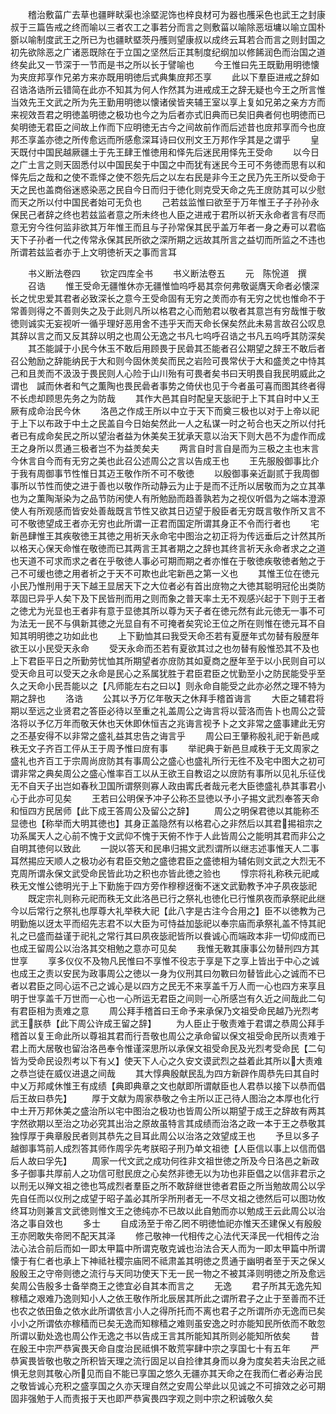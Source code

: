 <!-- { "loadSidebar": true } -->
　　稽治敷菑广去草也疆畔畎渠也涂塈泥饰也梓良材可为器也雘采色也武王之封康叔于三篇告戒之终而喻以三者农工之事若分而言之则敷菑以喻除恶垣墉以喻立国朴斵以喻制度武王之所已为也疆畎塈茨丹雘则望康叔以成终云耳若合而言之则封国之初先欲除恶之广诸恶既除在于立国之坚然后正其制度纪纲加以修餙润色而治国之道终矣此又一节深于一节而是书之所以长于譬喻也
　　今王惟曰先王既勤用明徳懐为夹庻邦享作兄弟方来亦既用明徳后式典集庻邦丕享
　　此以下羣臣进戒之辞如召诰洛诰所云错简在此亦不知其为何人作然其为进戒成王之辞无疑也今王之所言惟当效先王文武之所为先王勤用明徳以懐诸侯皆夹辅王室以享上复如兄弟之亲方方而来视效吾君之明徳盖明徳之极功也今之为后者亦式旧典而已矣旧典者何也明徳而已矣明徳无君臣之间故上作而下应明徳无古今之间故前作而后述昔也庻邦享而今也庻邦丕享盖亦徳之所传愈远而所感愈深耳诗曰仪刑文王万邦作孚其是之谓乎
　　皇天既付中国民越厥疆土于先王肆王惟徳用和怿先后迷民用怿先王受命
　　以今日之广土言之则天固悉付以中国民矣于中国之中而犹有迷民今王可不务徳而思有以和怿先后之哉和之使不乖怿之使不怨先后之以左右民是非今王之民乃先王所以受命于天之民也盖商俗迷惑染恶之民自今日而归于徳化则克受天命之先王庻防其可以少慰而天之所以付中国民者始可无负也
　　己若兹监惟曰欲至于万年惟王子子孙孙永保民己者辞之终也若兹监者意之所未终也人臣之进戒于君所以祈天永命者言有尽而意无穷今徃何监非欲其万年惟王而且与子孙常保其民乎盖万年者一身之寿可以君临天下子孙者一代之传常永保其民所欲之深所期之远故其所言之益切而所监之不违也所谓若兹监者亦于上文明徳祈天之事而言耳

　　书义断法卷四
　　钦定四库全书
　　书义断法卷五
　　元　陈恱道　撰
　　召诰
　　惟王受命无疆惟休亦无疆惟恤呜呼曷其奈何弗敬诞膺天命者必懐深长之忧忠爱其君者必致深长之意今王受命固有无穷之羙而亦有无穷之忧也惟命不于常善则得之不善则失之及于此则凡所以格君之心而勉君以敬者其意岂有穷哉惟于敬徳则诚实无妄视听一循乎理好恶用舍不违乎天而天命长保矣然此未易言故召公叹息其辞以言之而又反其辞以明之也周公无逸之书凡七呜呼召诰之书凡五呜呼其防深矣
　　其丕能諴于小民今休玉不敢后用顾畏于民碞其丕能者召公期望之辞王不敢后者召公勉励之辞能纳民于大和则今固休羙矣而民之岩险可畏常伏于大和盛羙之中恃其己和且羙而不汲汲于畏民则人心险于山川殆有可畏者矣书曰天明畏自我民明威此之谓也　諴而休者和气之薫陶也畏民碞者事势之倚伏也见于今者虽可喜而图其终者得不长虑却顾思先务之为防哉
　　其作大邑其自时配皇天毖祀于上下其自时中乂王厥有成命治民今休
　　洛邑之作成王所以中立于天下而奠三极也以对于上帝以祀于上下以布政于中土之民盖自今日始矣然此一人之私谋一时之茍合也天之所以付托者已有成命矣民之所以望治者益为休美矣王犹承天意以治天下则大邑不为虚作而成王之身所以贯通三极者岂不为益羙矣夫
　　两言自时言自是而为三极之主也末言今休言自今而有无穷之美也此召公述周公之言以告成王也
　　王先服殷御事比介于我有周御事节性惟日其迈王敬作所不可不敬徳
　　以殷御事亲近副贰于我周御事所以节性而使之进于善也以敬作所动静云为止于是而不迁所以居敬而为之立其凖也为之薫陶渐染为之品节防闲使人有所勉励而趋善孰若为之视仪听倡为之端本澄源使人有所观感而皆安处善哉既言节性又欲其日迈望于殷臣者无穷既言敬作所又言不可不敬徳望成王者亦无穷也此所谓一正君而国定所谓其身正不令而行者也
　　宅新邑肆惟王其疾敬徳王其徳之用祈天永命宅中图治之初正将为传远垂后之计然其所以格天心保天命惟在敬徳而已其两言王其者期之之辞也其终言祈天永命者求之之道也天道不可求而求之者在乎敬徳人事必可期而期之者亦惟在于敬徳疾敬徳者勉之于己不可缓也徳之用者祈之于天不可欺也此宅新邑之第一义也
　　其惟王位在徳元小民乃惟刑用于天下越王显居天下之大位者必有首出庻物之大徳其聪明冠伦出类防萃固已异乎人矣下及下民皆刑而用之则而象之普天率土无不观感兴起于下则于王者之徳尤为光显也王者非有意于显徳其所以尊为天子者在徳元然有此元徳无一事不可为法无一民不与俱新其徳之光显自有不可掩者矣究论王位之所在则惟在徳元耳不自知其明明徳之功如此也
　　上下勤恤其曰我受天命丕若有夏歴年式勿替有殷歴年欲王以小民受天永命
　　受天永命而丕若有夏欲其过之也勿替有殷惟恐其不及也上下君臣平日之所勤劳忧恤其所期望者亦庻防其如夏商之歴年至于以小民则自可以受天命且可以受天之永命是民心之系属犹胜于君臣君臣之忧勤至小之防民能受乎至久之天命小民吾能以之【凡师能左右之曰以】则永命自能受之此亦必然之理不特为期之辞也
　　洛诰
　　公其以予万亿年敬天之休拜手稽首诲言
　　大臣之辅君将期以至远之业贤君之答臣必待以至重之礼盖周公之诲言将以营洛而告卜也周公之营洛将以予亿万年而敬天休也天休即休恒吉之兆诲言视予卜之文非常之盛事建此无穷之丕基安得不以非常之盛礼益其忠告之诲言乎
　　周公曰王肇称殷礼祀于新邑咸秩无文子齐百工伻从王于周予惟曰庻有事
　　举祀典于新邑旦咸秩于无文周家之盛礼也齐百工于宗周尚庻防其有事周公之盛心也盛礼所行无徃不及宅中图大之初可谓非常之典矣周公之盛心惟率百工以从王欲王自教诏之以庻防有事所以见礼乐征伐无不自天子出岂如春秋卫国所谓祭则寡人政由寗氏者哉元老大臣徳盛礼恭其事君小心于此亦可见矣
　　王若曰公明保予冲子公称丕显徳以予小子掦文武烈奉答天命和恒四方民居师【此下成王答周公及留公之辞】
　　周公之明保君徳以其能称丕显徳也【称举而大明其徳也】其身正盖隐然有以格君心之非然后以其君掦祖宗之功系属天人之心前不愧于文武仰不愧于天俯不怍于人此皆周公之能明其君而非公之自明其徳何以致此
　　一説以答天和民串归掦文武烈谓所以继志述事惟天人二事耳然掦应天顺人之极功必有君臣交勉之盛徳君臣之盛徳相为辅佑则文武之大烈无不克周所谓永保文武受命民皆此功之积也亦皆此徳之验也
　　惇宗将礼称秩元祀咸秩无文惟公徳明光于上下勤施于四方旁作穆穆迓衡不迷文武勤教予冲子夙夜毖祀
　　既定宗礼则称元祀而秩无文此洛邑已行之祭礼也徳化已行惟夙夜而承祭祀此继今以后常行之祭礼也厚尊大礼举秩大祀【此八字是古注今合用之】臣不以徳教为己明勤施以迓太平而绍先志君不以大臣为可恃益加毖祀以奉宗庙而承祭礼盖不恃其祀礼之已盛而益谨于祀礼之常行其曰夙夜毖祀皆所以飬诚心而端政本非一切仰成而已也成王留周公以治洛其交相勉之意亦可见矣
　　我惟无斁其康事公勿替刑四方其世享
　　享多仪仪不及物凡民惟曰不享惟不役志于享是下之享上皆出于中心之诚也成王之责以安民为政事周公之徳以一身为仪刑其曰勿斁曰勿替皆此心之诚而不已者以君臣之同心运不己之诚心是以四方之民无不来享盖千万人而一心也四方来享且明于世享盖千万世而一心也一心所运无君臣之间则一心所感岂有久近之间哉此二句有君臣相为责难之意
　　周公拜手稽首曰王命予来承保乃文祖受命民越乃光烈考武王朕恭【此下周公许成王留之辞】
　　为人臣止于敬责难于君谓之恭周公拜手稽首以复王命此所以尊祖其君而行吾敬也周公之承命留以保文祖受命民所以责难于君上而大居敬也留治洛邑奉令惟谨深思所以承保文祖受命民及光烈考受命民【二句皆为受命民设烈考以下有乂】使天下人心之久安文谟武烈之益着此其所以大责难之恭岂徒在威仪进退之间哉
　　其大惇典殷献民乱为四方新辟作周恭先曰其自时中乂万邦咸休惟王有成绩【典即典章之文也献即所谓献臣也人君恭以接下以恭而倡后王故曰恭先】
　　厚于文献为周家恭敬之令主所以正己待人图治之本厚也化行中土开万邦休美之盛治所以宅中图治之极功也皆周公所以期望于成王之辞故有两其字然欲期以至治之功必究其出治之原故虽特言其成绩而治洛之政一本于王之恭敬其独惇厚于典章殷民者则其恭先之目耳此周公以治洛之效望成王也
　　予旦以多子越御事笃前人成烈答其师作周孚先考朕昭子刑乃单文祖徳【人臣信以事上以信而倡后人故曰孚先】
　　周家一代文武之成功何徃非文祖世徳之所及今日洛邑之新政多子御事共厚前人之功信可慰民庻之心矣然非徳无以为功也非臣倡之以信非君示之以刑无以殚文祖之徳也笃成烈者羣臣之所不敢辞继世徳者君臣之所当勉故周公以孚先自任而以仪刑之成望于昭子盖必其所孚所刑者无一不尽文祖之徳然后可以图功攸终耳功则兼言文武徳则惟文王之徳纯亦不已故以此自勉而亦以勉成王云此周公以治洛之事自效也
　　多士
　　自成汤至于帝乙罔不明徳恤祀亦惟天丕建保乂有殷殷王亦罔敢失帝罔不配天其泽
　　修己敬神一代相传之心法代天泽民一代相传之治法心法合前后而如一即太甲篇中所谓克敬克诚也治法合天人而为一即太甲篇中所谓懐于有仁者也承上下神祗社稷宗庙罔不祗肃盖其明徳之贯通于幽明者至于天之保乂殷殷王之守帝则徳之流行与天同功使天下无一民一物之不被其泽则明徳之所及愈远矣周公告殷多士备举商王之徳宜必自其本而言之
　　无逸
　　君子所其无逸先知稼穑之艰难乃逸则知小人之依王敬作所北辰居其所此之谓所君子之止于至善而不迁也农之依田鱼之依水此所谓依言小人之得所托而不离也君子之所谓所亦无逸而已矣小小之所谓依亦稼穑而已矣无逸而知稼穑之难则虽安逸之时亦能知民所依而不敢忽所谓以勤处逸也周公作无逸之书以告成王言其所能知其所则必能知所依矣
　　昔在殷王中宗严恭寅畏天命自度治民祗惧不敢荒寜肆中宗之享国七十有五年
　　严恭寅畏皆敬也敬之所积皆天理之流行固足以自捡律其身而以身为度矣若夫治民之祗惧无怠则其敬心所见而自不能已享国之悠久无疆亦其天命之在我而仁者必寿治民之敬皆诚心充积之盛享国之久亦天理自然之安周公举此以见诚之不可揜效之必可期固非强勉于人而责报于天也即严恭寅畏四字观之则中宗之积诚敬久矣
